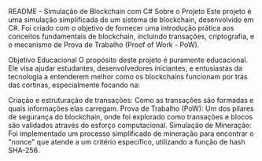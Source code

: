 README - Simulação de Blockchain com C#
Sobre o Projeto
Este projeto é uma simulação simplificada de um sistema de blockchain, desenvolvido em C#. 
Foi criado com o objetivo de fornecer uma introdução prática aos conceitos fundamentais de blockchain, incluindo transações, criptografia, e o mecanismo de Prova de Trabalho (Proof of Work - PoW).

Objetivo Educacional
O propósito deste projeto é puramente educacional. 
Ele visa ajudar estudantes, desenvolvedores iniciantes, e entusiastas da tecnologia a entenderem melhor como os blockchains funcionam por trás das cortinas, especialmente focando na:

Criação e estruturação de transações: Como as transações são formadas e quais informações elas carregam.
Prova de Trabalho (PoW): Um dos pilares de segurança do blockchain, onde foi explorado como transações e blocos são validados através do esforço computacional.
Simulação de Mineração: Foi implementado um processo simplificado de mineração para encontrar o "nonce" que atende a um critério específico, utilizando a função de hash SHA-256.



